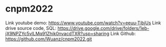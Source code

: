# cnpm2022
Link youtube demo: https://www.youtube.com/watch?v=eeuu-TibjUs
Link drive source code, SQL: https://drive.google.com/drive/folders/1eb-jX9NPZYc5vlLMq91Zhik0nvacdTXR?usp=sharing
Link Github: https://github.com/Wuanz/cnpm2022.git
